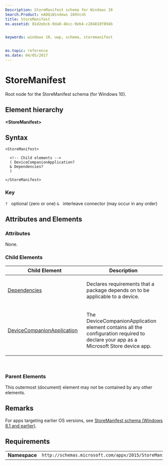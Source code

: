```yaml
---
Description: StoreManifest schema for Windows 10
Search.Product: eADQiWindows 10XVcnh
title: StoreManifest
ms.assetid: 01d2ebcb-9da0-4bcc-9eb4-c284810f894b


keywords: windows 10, uwp, schema, storemanifest


ms.topic: reference
ms.date: 04/05/2017
---
```


# StoreManifest


Root node for the StoreManifest schema (for Windows 10).

## Element hierarchy

**&lt;StoreManifest&gt;**

## Syntax

``` syntax
<StoreManifest>

  <!-- Child elements -->
  ( DeviceCompanionApplication?
  & Dependencies?
  )

</StoreManifest>
```

### Key

`?`   optional (zero or one)
`&`   interleave connector (may occur in any order)

## Attributes and Elements


### Attributes

None.

### Child Elements

<table>
<colgroup>
<col width="50%" />
<col width="50%" />
</colgroup>
<thead>
<tr class="header">
<th>Child Element</th>
<th>Description</th>
</tr>
</thead>
<tbody>
<tr class="odd">
<td><a href="element-dependencies.md">Dependencies</a> </td>
<td><p>Declares requirements that a package depends on to be applicable to a device.</p></td>
</tr>
<tr class="even">
<td><a href="element-devicecompanionapplication.md">DeviceCompanionApplication</a> </td>
<td><p>The DeviceCompanionApplication element contains all the configuration required to declare your app as a Microsoft Store device app.</p></td>
</tr>
</tbody>
</table>

 

### Parent Elements

This outermost (document) element may not be contained by any other elements.

## Remarks

For apps targeting earlier OS versions, see [StoreManifest schema (Windows 8.1 and earlier)](https://msdn.microsoft.com/library/windows/apps/jj730526).

## Requirements

|          |         |
|----------|--------------|
| **Namespace** | `http://schemas.microsoft.com/appx/2015/StoreManifest` |

 

 



